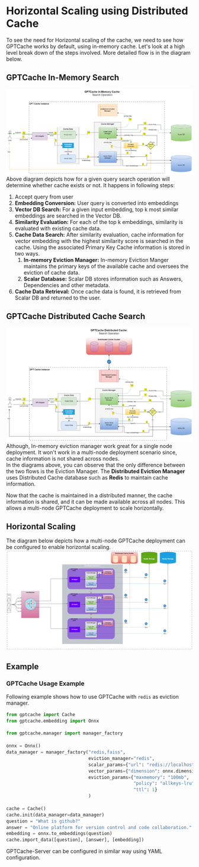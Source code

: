 # Horizontal Scaling using Distributed Cache

To see the need for Horizontal scaling of the cache, we need to see how GPTCache works by default, using in-memory cache.
Let's look at a high level break down of the steps involved. More detailed flow is in the diagram below.
## GPTCache In-Memory Search
![GPTCache-Local-Search.png](GPTCache-Local-Search.png)
Above diagram depicts how for a given query search operation will determine whether cache exists or not. 
It happens in following steps: 
1. Accept query from user
2. **Embedding Conversion:** User query is converted into embeddings 
3. **Vector DB Search:** For a given input embedding, top k most similar embeddings are searched in the Vector DB. 
4. **Similarity Evaluation:** For each of the top k embeddings, similarity is evaluated with existing cache data.
5. **Cache Data Search:** After similarity evaluation, cache information for vector embedding with the highest similarity score is searched in the cache. Using the associated Primary Key
   Cache information is stored in two ways. 
   1. **In-memory Eviction Manager:** In-memory Eviction Manger maintains the primary keys of the available cache and oversees the eviction of cache data.  
   2. **Scalar Database:** Scalar DB stores information such as Answers, Dependencies and other metadata.
6. **Cache Data Retrieval:** Once cache data is found, it is retrieved from Scalar DB and returned to the user.

## GPTCache Distributed Cache Search
![GPTCache-Distributed-Search.png](GPTCache-Distributed-Search.png)
Although, In-memory eviction manager work great for a single node deployment. It won't work in a multi-node deployment scenario since, cache information is not shared across nodes.  
In the diagrams above, you can observe that the only difference between the two flows is the Eviction Manager. 
The **Distributed Eviction Manager** uses Distributed Cache database such as **Redis** to maintain cache information.

Now that the cache is maintained in a distributed manner, the cache information is shared, and it can be made available across all nodes. This allows a multi-node GPTCache deployment to scale horizontally.


## Horizontal Scaling
The diagram below depicts how a multi-node GPTCache deployment can be configured to enable horizontal scaling.
![GPT-Cache-Multinode.png](GPT-Cache-Multinode.png)

## Example 
### GPTCache Usage Example
Following example shows how to use GPTCache with `redis` as eviction manager.
 
```python
from gptcache import Cache
from gptcache.embedding import Onnx

from gptcache.manager import manager_factory

onnx = Onnx()
data_manager = manager_factory("redis,faiss",
                               eviction_manager="redis",
                               scalar_params={"url": "redis://localhost:6379"},
                               vector_params={"dimension": onnx.dimension},
                               eviction_params={"maxmemory": "100mb",
                                                "policy": "allkeys-lru",
                                                "ttl": 1}
                               )

cache = Cache()
cache.init(data_manager=data_manager)
question = "What is github?"
answer = "Online platform for version control and code collaboration."
embedding = onnx.to_embeddings(question)
cache.import_data([question], [answer], [embedding])
```
GPTCache-Server can be configured in similar way using YAML configuration.